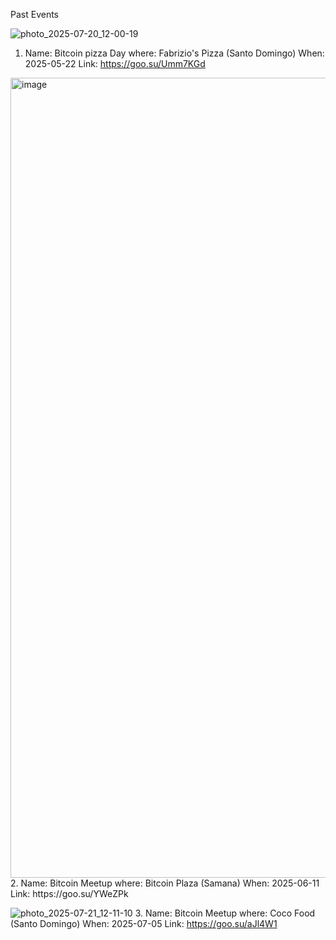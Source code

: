 Past Events

![photo_2025-07-20_12-00-19](https://github.com/user-attachments/assets/74b87606-06f2-4c17-bd88-77987d20ab81)
1. Name: Bitcoin pizza Day 
where: Fabrizio's Pizza (Santo Domingo)
When: 2025-05-22
Link: https://goo.su/Umm7KGd




<img width="960" height="1280" alt="image" src="https://github.com/user-attachments/assets/892e9392-ddda-49fc-8e62-ee41ff42804f" />
2. Name: Bitcoin Meetup 
where: Bitcoin Plaza (Samana)
When: 2025-06-11
Link: https://goo.su/YWeZPk




![photo_2025-07-21_12-11-10](https://github.com/user-attachments/assets/ab3de296-ed0b-410a-abdf-8d7277382f28)
3. Name: Bitcoin Meetup 
where: Coco Food (Santo Domingo)
When: 2025-07-05
Link: https://goo.su/aJl4W1

